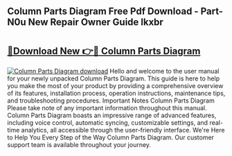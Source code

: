 ## Column Parts Diagram Free Pdf Download - Part-N0u New Repair Owner Guide lkxbr

# <h2><a href="http://dfk0l5.blite.top/?on=Column+Parts+Diagram">🔗Download New 👉🔴 Column Parts Diagram</a></h2>

[![Column Parts Diagram download](https://i.imgur.com/lujVjoI.png)](http://dfk0l5.blite.top/?on=Column+Parts+Diagram)
Hello and welcome to the user manual for your newly unpacked Column Parts Diagram. This guide is here to help you make the most of your product by providing a comprehensive overview of its features, installation process, operation instructions, maintenance tips, and troubleshooting procedures. Important Notes Column Parts Diagram Please take note of any important information throughout this manual. Column Parts Diagram boasts an impressive range of advanced features, including voice control, automatic syncing, customizable settings, and real-time analytics, all accessible through the user-friendly interface. We're Here to Help You Every Step of the Way Column Parts Diagram. Our customer support team is available throughout your journey.
